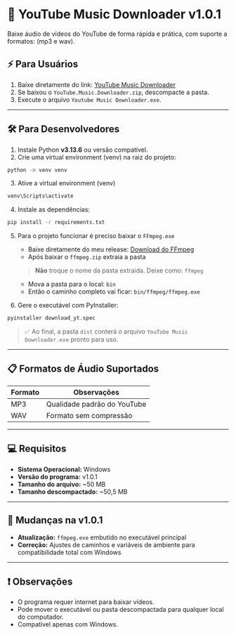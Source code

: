 # 🎵 YouTube Music Downloader v1.0.1

Baixe áudio de vídeos do YouTube de forma rápida e prática, com suporte a  formatos: (mp3 e wav).  

## ⚡ Para Usuários

1. Baixe diretamente do link: [YouTube Music Downloader](https://github.com/root-gustavo/YTMusic/releases/download/v1.0.1/YouTube.Music.Downloader.zip)
2. Se baixou o `YouTube.Music.Downloader.zip`, descompacte a pasta.
3. Execute o arquivo `Youtube Music Downloader.exe`.

---

## 🛠 Para Desenvolvedores

1. Instale Python **v3.13.6** ou versão compatível.
2. Crie uma virtual environment (venv) na raiz do projeto:
```bash
python -m venv venv
```
3. Ative a virtual environment (venv)
```bash
venv\Scripts\activate
```

4. Instale as dependências:

```bash
pip install -r requirements.txt
```

5. Para o projeto funcionar é preciso baixar o `FFmpeg.exe`
   - Baixe diretamente do meu release: [Download do FFmpeg](https://github.com/root-gustavo/YTMusic/releases/tag/ffmpeg)
   - Após baixar o `ffmpeg.zip` extraia a pasta
   > **Não** troque o nome da pasta extraida. Deixe como: `ffmpeg`
   - Mova a pasta para o local: `bin`
   - Então o caminho completo vai ficar: `bin/ffmpeg/ffmpeg.exe`

6. Gere o executável com PyInstaller:

```bash
pyinstaller download_yt.spec
```

> ✅ Ao final, a pasta `dist` conterá o arquivo `YouTube Music Downloader.exe` pronto para uso.

---

## 📋 Formatos de Áudio Suportados

| Formato | Observações                 |
| ------- | --------------------------- |
| MP3     | Qualidade padrão do YouTube |
| WAV     | Formato sem compressão      |

---

## 💻 Requisitos

* **Sistema Operacional:** Windows
* **Versão do programa:** v1.0.1
* **Tamanho do arquivo:** \~50 MB
* **Tamanho descompactado:** \~50,5 MB

---

## 🔄 Mudanças na v1.0.1

* **Atualização:** `ffmpeg.exe` embutido no executável principal
* **Correção:** Ajustes de caminhos e variáveis de ambiente para compatibilidade total com Windows

---

## ❗ Observações

* O programa requer internet para baixar vídeos.
* Pode mover o executável ou pasta descompactada para qualquer local do computador.
* Compatível apenas com Windows.